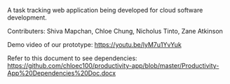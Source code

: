 A task tracking web application being developed for cloud software development.

Contributers:
Shiva Mapchan,
Chloe Chung,
Nicholus Tinto,
Zane Atkinson

Demo video of our prototype:
https://youtu.be/lyM7u1YvYuk

Refer to this document to see dependencies:
https://github.com/chloec100/productivity-app/blob/master/Productivity-App%20Dependencies%20Doc.docx